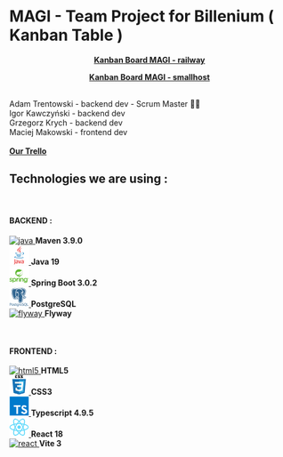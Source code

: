 # MAGI - Team Project for Billenium ( Kanban Table )

<div align='center'>
<p>
  <a href=https://magikanban.up.railway.app/>
    <b>Kanban Board MAGI - railway</b>
  </a>
</p>
<p>
  <a href=https://igor121681.smallhost.pl/>
    <b>Kanban Board MAGI - smallhost</b>
  </a>
</p>
</div>

<p>
  <br>Adam Trentowski - backend dev - Scrum Master 👷‍♂️
  <br>Igor Kawczyński - backend dev
  <br>Grzegorz Krych - backend dev
  <br>Maciej Makowski - frontend dev
  <br>
  <br>
  <a href=https://trello.com/b/k4doIHgc/todo>
    <b>Our Trello</b>
  </a>
</p>

## Technologies we are using :

<p>
  <br> 
  <h4>BACKEND :</h4> 
  <a href=https://maven.apache.org>
    <img src="https://user-images.githubusercontent.com/43886029/158700377-62b0da69-81a2-4340-8ce6-dec718533aee.svg" alt="java" width="35" height="35" />
  </a> <b> Maven 3.9.0 </b> <br> 
  <a href=https://www.java.com/pl>
    <img src="https://raw.githubusercontent.com/devicons/devicon/master/icons/java/java-original-wordmark.svg" alt="java" width="35" height="35" />
  </a> <b> Java 19 </b> <br>
  <a href=https://spring.io>
    <img src="https://raw.githubusercontent.com/devicons/devicon/master/icons/spring/spring-original-wordmark.svg" alt="springboot" width="35" height="35" /> 
  </a> <b> Spring Boot 3.0.2 </b> <br>
  <a href=https://www.postgresql.org>
  <img src="https://raw.githubusercontent.com/devicons/devicon/master/icons/postgresql/postgresql-plain-wordmark.svg" alt="postgresql" width="35" height="35" />
  </a> <b> PostgreSQL </b> <br>
  <a href=https://flywaydb.org>
  <img src="https://upload.wikimedia.org/wikipedia/commons/e/e1/Flyway_logo.svg" alt="flyway" width="35" height="35" />
  </a> <b> Flyway </b>
</p>
<br> 
<h4>FRONTEND :</h4> 
<a href=https://en.wikipedia.org/wiki/HTML>
  <img src="https://upload.wikimedia.org/wikipedia/commons/thumb/6/61/HTML5_logo_and_wordmark.svg/2048px-HTML5_logo_and_wordmark.svg.png" alt="html5" width="35" height="35" />
</a> <b> HTML5 </b> <br>
<a href=https://en.wikipedia.org/wiki/CSS>
  <img src="https://raw.githubusercontent.com/devicons/devicon/master/icons/css3/css3-original-wordmark.svg" alt="css3" width="35" height="35" />
</a> <b> CSS3 </b> <br>
<a href=https://en.wikipedia.org/wiki/TypeScript>
  <img src="https://raw.githubusercontent.com/devicons/devicon/master/icons/typescript/typescript-plain.svg" alt="typescript" width="35" height="35" />      
</a> <b> Typescript 4.9.5 </b> <br>
<a href=https://en.wikipedia.org/wiki/TypeScript>
  <img src="https://raw.githubusercontent.com/devicons/devicon/1119b9f84c0290e0f0b38982099a2bd027a48bf1/icons/react/react-original.svg" alt="react" width="35" height="35" />      
</a> <b> React 18 </b> <br>
<a href=https://github.com/vitejs/vite>
  <img src="https://camo.githubusercontent.com/61e102d7c605ff91efedb9d7e47c1c4a07cef59d3e1da202fd74f4772122ca4e/68747470733a2f2f766974656a732e6465762f6c6f676f2e737667" alt="react" width="35" height="35" />      
</a> <b> Vite 3 </b>
